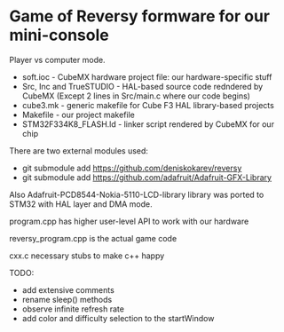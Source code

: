# Game of Reversy formware for our mini-console

Player vs computer mode.

* soft.ioc - CubeMX hardware project file: our hardware-specific stuff
* Src, Inc and TrueSTUDIO - HAL-based source code redndered by CubeMX
(Except 2 lines in Src/main.c where our code begins)
* cube3.mk - generic makefile for Cube F3 HAL library-based projects 
* Makefile - our project makefile
* STM32F334K8_FLASH.ld - linker script rendered by CubeMX for our chip

There are two external modules used:
* git submodule add https://github.com/deniskokarev/reversy
* git submodule add https://github.com/adafruit/Adafruit-GFX-Library

Also Adafruit-PCD8544-Nokia-5110-LCD-library library was ported to STM32 with HAL layer and DMA mode.

program.cpp has higher user-level API to work with our hardware

reversy_program.cpp is the actual game code

cxx.c necessary stubs to make c++ happy

TODO:
- add extensive comments
- rename sleep() methods
- observe infinite refresh rate
- add color and difficulty selection to the startWindow
